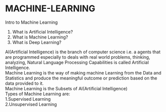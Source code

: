 # MACHINE-LEARNING<br>
Intro to Machine Learning<br>
1. What is Artificial Intelligence?<br>
2. What is Machine Learning?<br>
3. What is Deep Learning?<br>

AI(Artificial Intelligence) is the branch of computer science i.e. a agents that are programmed especially to deals with real world problems, thinking, analyzing, Natural Language Processing Capabilities is called Artificial Intelligence.<br>
Machine Learning is the way of making machine Learning from the Data and Statistics and produce the meaningful outcome or prediction based on the data provided to it.<br>
Machine Learning is the Subsets of AI(Artificial Intelligence)<br>
Types of Machine Learning are:<br>
<span>1.Supervised Learning</span><br>
<span>2.Unsupervised Learning</span><br>
